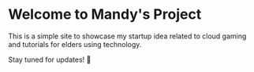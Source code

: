 # Welcome to Mandy's Project

This is a simple site to showcase my startup idea related to cloud gaming and tutorials for elders using technology.

Stay tuned for updates! 🌟
